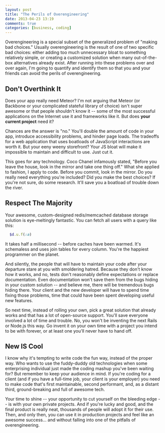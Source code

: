 ```yaml
---
layout: post
title: "The Perils of Overengineering"
date: 2013-04-23 13:19
comments: true
categories: [business, coding]
---
```

Overengineering is a special subset of the generalized problem of "making bad choices." Usually overengineering is the result of one of two specific bad choices: either adding too much unnecessary bloat to something relatively simple, or creating a customized solution when many out-of-the-box alternatives already exist. After running into these problems over and over again, I'm going to quantify and identify them so that you and your friends can avoid the perils of overengineering.

<!-- more -->

## Don't Overthink It
Does your app really need Meteor? I'm not arguing that Meteor (or Backbone or your complicated stateful library of choice) isn't super awesome or that people shouldn't know it -- some of the most successful applications on the Internet use it and frameworks like it. But does **your current project** need it?

Chances are the answer is "no." You'll double the amount of code in your app, introduce accessibility problems, and hinder page loads. The tradeoffs for a web application that uses boatloads of JavaScript interactions are worth it. But your eeny weeny storefront? Your JS bloat will make it impossible to maintain and difficult to use. Just cut it.

This goes for any technology. Coco Chanel infamously stated, "Before you leave the house, look in the mirror and take one thing off." What she applied to fashion, I apply to code. Before you commit, look in the mirror. Do you really need everything you're included? Did you make the best choices? If you're not sure, do some research. It'll save you a boatload of trouble down the river.

## Respect The Majority
Your awesome, custom-designed redis/memcached database storage solution is eye-meltingly fantastic. You can fetch all users with a query like this:

```ruby
  $d.u.f(:a)
```

It takes half a millisecond -- before caches have been warmed. It's schemaless and uses join tables for every column. You're the happiest programmer on the planet.

And silently, the people that will have to maintain your code after your departure stare at you with smoldering hatred. Because they don't know how it works, and no, tests don't reasonably define expectations or replace documentation. Even documentation won't save them from the bugs hiding in your custom solution -- and believe me, there will be tremendous bugs hiding there. Your client and the new developer will have to spend time fixing those problems, time that could have been spent developing useful new features.

So next time, instead of rolling your own, pick a great solution that already works and that has a lot of open-source support. You'll save everyone involved a lot of time and trouble. No, you won't be inventing the next Rails or Node.js this way. Go invent it on your own time with a project you intend to be with forever, or at least one you'll never have to hand off.

## New IS Cool

I know why it's tempting to write code the fun way, instead of the proper way. Who wants to use the fuddy-duddy old technologies when some enterprising individual just made the coding mashup you've been waiting for? But remember to keep your audience in mind. If you're coding for a client (and if you have a full-time job, your client is your employer) you need to make code that's first maintainable, second performant, and, as a distant third, ground-breaking and full of awesome tech.

Your time to shine -- your opportunity to cut yourself on the bleeding edge -- is with your own private projects. And if you're lucky and good, and the final product is really neat, thousands of people will adopt it for their use. Then, and only then, you can use it in production projects and feel like an awesome success... and without falling into one of the pitfalls of overengineering.